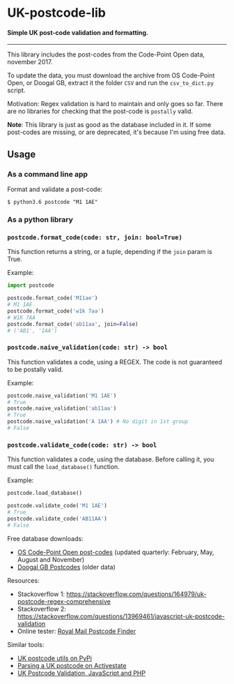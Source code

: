 
# UK-postcode-lib

#### Simple UK post-code validation and formatting.

---

This library includes the post-codes from the Code-Point Open data, november 2017.

To update the data, you must download the archive from OS Code-Point Open, or Doogal GB, extract it the folder `CSV` and run the `csv_to_dict.py` script.


Motivation: Regex validation is hard to maintain and only goes so far. There are no libraries for checking that the post-code is `postally` valid.

**Note**: This library is just as good as the database included in it. If some post-codes are missing, or are deprecated, it's because I'm using free data.


## Usage

### As a command line app

Format and validate a post-code:

    $ python3.6 postcode "M1 1AE"


### As a python library

### `postcode.format_code(code: str, join: bool=True)`

This function returns a string, or a tuple, depending if the `join` param is True.

Example:

```python
import postcode

postcode.format_code('M11ae')
# M1 1AE
postcode.format_code('w1k 7aa')
# W1K 7AA
postcode.format_code('ab11aa', join=False)
# ('AB1', '1AA')
```

### `postcode.naive_validation(code: str) -> bool`

This function validates a code, using a REGEX. The code is not guaranteed to be postally valid.

Example:

```python
postcode.naive_validation('M1 1AE')
# True
postcode.naive_validation('ab11aa')
# True
postcode.naive_validation('A 1AA') # No digit in 1st group
# False
```

### `postcode.validate_code(code: str) -> bool`

This function validates a code, using the database. Before calling it, you must call the `load_database()` function.

Example:

```python
postcode.load_database()

postcode.validate_code('M1 1AE')
# True
postcode.validate_code('AB11AA')
# False
```


Free database downloads:

* [OS Code-Point Open post-codes](https://www.ordnancesurvey.co.uk/business-and-government/products/code-point-open.html) (updated quarterly: February, May, August and November)
* [Doogal GB Postcodes](https://www.doogal.co.uk/UKPostcodes.php) (older data)

Resources:

* Stackoverflow 1: https://stackoverflow.com/questions/164979/uk-postcode-regex-comprehensive
* Stackoverflow 2: https://stackoverflow.com/questions/13969461/javascript-uk-postcode-validation
* Online tester: [Royal Mail Postcode Finder](http://www.royalmail.com/find-a-postcode)

Similar tools:

* [UK postcode utils on PyPi](https://pypi.python.org/pypi/uk-postcode-utils)
* [Parsing a UK postcode on Activestate](https://github.com/ActiveState/code/tree/master/recipes/Python/279004_Parsing_a_UK_postcode)
* [UK Postcode Validation, JavaScript and PHP](https://www.braemoor.co.uk/software/postcodes.shtml)
